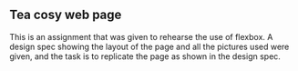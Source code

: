 ## Tea cosy web page

This is an assignment that was given to rehearse the use of flexbox. A design spec showing the layout of the page and all the pictures used were given, and the task is to replicate the page as shown in the design spec.
